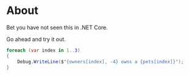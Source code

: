 ﻿# About

Bet you have not seen this in .NET Core. 

Go ahead and try it out.

```csharp
foreach (var index in 1..3)
{
    Debug.WriteLine($"{owners[index], -4} owns a {pets[index]}");
}
```